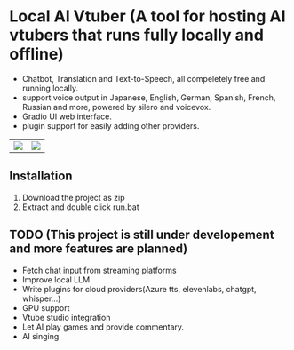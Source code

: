 # Local AI Vtuber (A tool for hosting AI vtubers that runs fully locally and offline)

- Chatbot, Translation and Text-to-Speech, all compeletely free and running locally.
- support voice output in Japanese, English, German, Spanish, French, Russian and more, powered by silero and voicevox.
- Gradio UI web interface.
- plugin support for easily adding other providers.

<table>
  <tr>
    <td><img src="https://github.com/0Xiaohei0/VtuberChess/assets/24196833/6433bc1f-cdec-423f-b190-b7330497d28e" /></td>
    <td><img src="https://github.com/0Xiaohei0/VtuberChess/assets/24196833/5521eff5-4b36-4b13-9961-f4d7af8daded" /></td>
  </tr>
</table>


## Installation
1. Download the project as zip
2. Extract and double click run.bat


## TODO (This project is still under developement and more features are planned)
- Fetch chat input from streaming platforms
- Improve local LLM
- Write plugins for cloud providers(Azure tts, elevenlabs, chatgpt, whisper...)
- GPU support
- Vtube studio integration
- Let AI play games and provide commentary.
- AI singing
